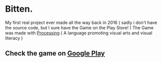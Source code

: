 # Bitten.

My first real project ever made all the way back in 2016 ( sadly i don't have the source code, but I sure have the Game on the Play Store! )
The Game was made with <a href="https://processing.org/">Processing</a> ( A language promoting visual arts and visual literacy )

<h2>Check the game on <a href="https://play.google.com/store/apps/details?id=processing.test.game_pre_release_&hl=en&gl=US">Google Play</a></h2>
